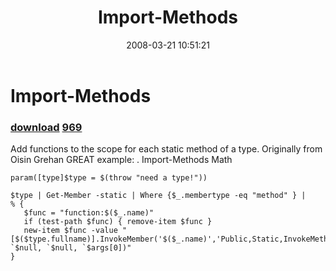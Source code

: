 ﻿---
pid:            162
parent:         0
children:       969
poster:         Joel Bennett
title:          Import-Methods
date:           2008-03-21 10:51:21
description:    Add functions to the scope for each static method of a type. Originally from Oisin Grehan
GREAT example: . Import-Methods Math
format:         posh
---

# Import-Methods

### [download](162.ps1)  [969](969.md)

Add functions to the scope for each static method of a type. Originally from Oisin Grehan
GREAT example: . Import-Methods Math

```posh
param([type]$type = $(throw "need a type!"))

$type | Get-Member -static | Where {$_.membertype -eq "method" } | 
% {
   $func = "function:$($_.name)"
   if (test-path $func) { remove-item $func }
   new-item $func -value "[$($type.fullname)].InvokeMember('$($_.name)','Public,Static,InvokeMethod,DeclaredOnly', `$null, `$null, `$args[0])"
}
```
